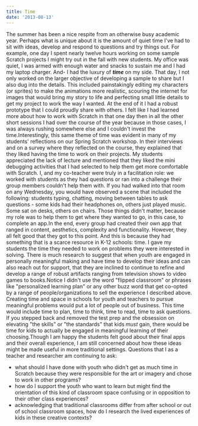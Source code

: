 ```yaml
---
title: Time
date: '2013-08-13'
---
```


The summer has been a nice respite from an otherwise busy academic year. Perhaps what is unique about it is the amount of quiet time I've had to sit with ideas, develop and respond to questions and try things out. For example, one day I spent nearly twelve hours working on some sample Scratch projects I might try out in the fall with new students. My office was quiet, I was armed with enough water and snacks to sustain me and I had my laptop charger. And- I had the luxury of **_time_** on my side. That day, I not only worked on the larger objective of developing a sample to share but I also dug into the details. This included painstakingly editing my characters (or sprites) to make the animations more realistic, scouring the internet for images that would bring my story to life and perfecting small little details to get my project to work the way I wanted. At the end of it I had a robust prototype that I could proudly share with others. I felt like I had learned more about how to work with Scratch in that one day then in all the other short sessions I had over the course of the year because in those cases, I was always rushing somewhere else and I couldn't invest the time.Interestingly, this same theme of time was evident in many of my students' reflections on our Spring Scratch workshop. In their interviews and on a survey where they reflected on the course, they explained that they liked having the time to work on their projects. My students appreciated the lack of lecture and mentioned that they liked the mini debugging activities that I had selected to help them get more comfortable with Scratch. I, and my co-teacher were truly in a facilitation role: we worked with students as they had questions or ran into a challenge their group members couldn't help them with. If you had walked into that room on any Wednesday, you would have observed a scene that included the following: students typing, chatting, moving between tables to ask questions - some kids had their headphones on, others just played music. Some sat on desks, others on chairs. Those things didn't matter, because my role was to help them to get where they wanted to go, in this case, to complete an app.In the end, every group had created their own app that ranged in content, aesthetics, complexity and functionality. However, they all felt good that they got to this point. And this is because they had something that is a scarce resource in K-12 schools: time. I gave my students the time they needed to work on problems they were interested in solving. There is much research to suggest that when youth are engaged in personally meaningful making and have time to develop their ideas and can also reach out for support, that they are inclined to continue to refine and develop a range of robust artifacts ranging from television shows to video games to books.Notice I didn't use the word "flipped classroom" or phrases like "personalized learning plan" or any other buzz word that get co-opted by a range of people/organizations to sell the experience I described above. Creating time and space in schools for youth and teachers to pursue meaningful problems would put a lot of people out of business. This time would include time to plan, time to think, time to read, time to ask questions. If you stepped back and removed the test prep and the obsession on elevating "the skills" or "the standards" that kids _must_ gain, there would be time for kids to actually be engaged in meaningful learning of their choosing.Though I am happy the students felt good about their final apps and their overall experience, I am still concerned about how these ideas might be made useful in more traditional settings. Questions that I as a teacher and researcher am continuing to ask:

*   what should I have done with youth who didn't get as much time in Scratch because they were responsible for the art or imagery and chose to work in other programs?
*   how do I support the youth who want to learn but might find the orientation of this kind of classroom space confusing or in opposition to their other class experiences?
*   acknowledging that traditional classrooms differ from after school or out of school classroom spaces, how do I research the lived experiences of kids in these creative contexts?
